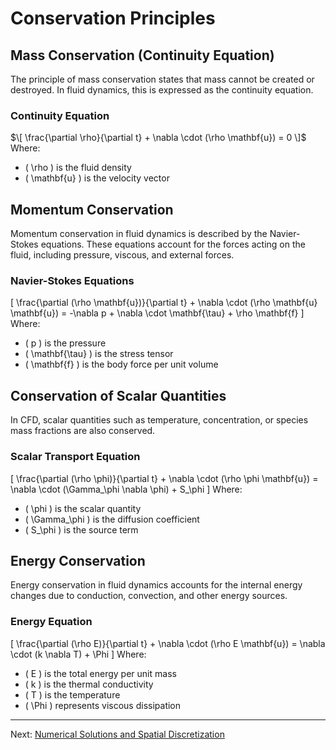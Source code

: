 # Conservation Principles

## Mass Conservation (Continuity Equation)

The principle of mass conservation states that mass cannot be created or destroyed. In fluid dynamics, this is expressed as the continuity equation.

### Continuity Equation
$\[ \frac{\partial \rho}{\partial t} + \nabla \cdot (\rho \mathbf{u}) = 0 \]$
Where:
- \( \rho \) is the fluid density
- \( \mathbf{u} \) is the velocity vector

## Momentum Conservation

Momentum conservation in fluid dynamics is described by the Navier-Stokes equations. These equations account for the forces acting on the fluid, including pressure, viscous, and external forces.

### Navier-Stokes Equations
\[ \frac{\partial (\rho \mathbf{u})}{\partial t} + \nabla \cdot (\rho \mathbf{u} \mathbf{u}) = -\nabla p + \nabla \cdot \mathbf{\tau} + \rho \mathbf{f} \]
Where:
- \( p \) is the pressure
- \( \mathbf{\tau} \) is the stress tensor
- \( \mathbf{f} \) is the body force per unit volume

## Conservation of Scalar Quantities

In CFD, scalar quantities such as temperature, concentration, or species mass fractions are also conserved.

### Scalar Transport Equation
\[ \frac{\partial (\rho \phi)}{\partial t} + \nabla \cdot (\rho \phi \mathbf{u}) = \nabla \cdot (\Gamma_\phi \nabla \phi) + S_\phi \]
Where:
- \( \phi \) is the scalar quantity
- \( \Gamma_\phi \) is the diffusion coefficient
- \( S_\phi \) is the source term

## Energy Conservation

Energy conservation in fluid dynamics accounts for the internal energy changes due to conduction, convection, and other energy sources.

### Energy Equation
\[ \frac{\partial (\rho E)}{\partial t} + \nabla \cdot (\rho E \mathbf{u}) = \nabla \cdot (k \nabla T) + \Phi \]
Where:
- \( E \) is the total energy per unit mass
- \( k \) is the thermal conductivity
- \( T \) is the temperature
- \( \Phi \) represents viscous dissipation

---

Next: [Numerical Solutions and Spatial Discretization](Numerical_Solutions_and_Spatial_Discretization.md)


